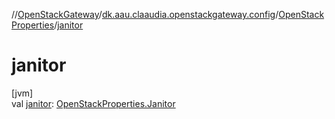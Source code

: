 //[OpenStackGateway](../../../index.md)/[dk.aau.claaudia.openstackgateway.config](../index.md)/[OpenStackProperties](index.md)/[janitor](janitor.md)

# janitor

[jvm]\
val [janitor](janitor.md): [OpenStackProperties.Janitor](-janitor/index.md)
